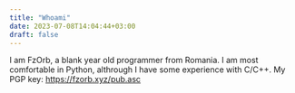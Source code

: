 ```yaml
---
title: "Whoami"
date: 2023-07-08T14:04:44+03:00
draft: false
---
```

I am FzOrb, a blank year old programmer from Romania. I am most comfortable in Python, althrough I have some experience with C/C++. My PGP key: <https://fzorb.xyz/pub.asc>
